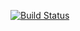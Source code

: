 [![Build Status](http://builder.storenvidia.white2net.com/job/website/badge/icon)](http://builder.storenvidia.white2net.com/job/website/)